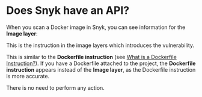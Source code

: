 # Does Snyk have an API?

When you scan a Docker image in Snyk, you can see information for the **Image layer**:

This is the instruction in the image layers which introduces the vulnerability.

This is similar to the **Dockerfile instruction** \(see [What is a Dockerfile Instruction?](https://support.snyk.io/hc/en-us/articles/360006726997-What-is-a-Dockerfile-Instruction-)\). If you have a Dockerfile attached to the project, the **Dockerfile instruction** appears instead of the **Image layer**, as the Dockerfile instruction is more accurate.

There is no need to perform any action.

